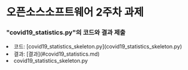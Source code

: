 <h1>오픈소스소프트웨어  2주차 과제</h1>

<h3>"covid19_statistics.py"의 코드와 결과 제출</h3>
  <li>코드: [covid19_statistics_skeleton.py](covid19_statistics_skeleton.py)</li>
  <li>결과: [결과](#covid19_statistics.md)</li>
  <li>covid19_statistics_skeleton.py</li>
